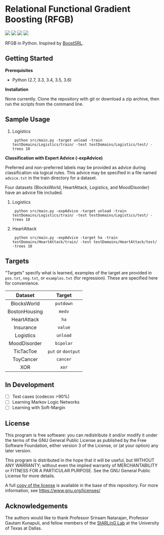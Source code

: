 # Relational Functional Gradient Boosting (RFGB)

[![][license img]][license] [![][release img]][release] [![][build img]][build link] [![][codecov img]][codecov link]

RFGB in Python. Inspired by [BoostSRL](https://github.com/boost-starai/BoostSRL).

## Getting Started

**Prerequisites**

* Python (2.7, 3.3, 3.4, 3.5, 3.6)

**Installation**

None currently. Clone the repository with git or download a zip archive, then run the scripts from the command line.

## Sample Usage

1. Logistics

        python src/main.py -target unload -train testDomains/Logistics/train/ -test testDomains/Logistics/test/ -trees 10

**Classification with Expert Advice (-expAdvice)**

Preferred and non-preferred labels may be provided as advice during classification via logical rules. This advice may be specified in a file named `advice.txt` in the train directory for a dataset.

Four datasets (BlocksWorld, HeartAttack, Logistics, and MoodDisorder) have an advice file included.

1. Logistics

        python src/main.py -expAdvice -target unload -train testDomains/Logistics/train/ -test testDomains/Logistics/test/ -trees 10

2. HeartAttack

        python src/main.py -expAdvice -target ha -train testDomains/HeartAttack/train/ -test testDomains/HeartAttack/test/ -trees 10

## Targets

"Targets" specify what is learned, examples of the target are provided in `pos.txt`, `neg.txt`, or `examples.txt` (for regression). These are specified here for convenience.

| **Dataset** | **Target** |
| :---------: | :--------: |
| BlocksWorld | `putdown` |
| BostonHousing | `medv` |
| HeartAttack | `ha` |
| Insurance | `value` |
| Logistics | `unload` |
| MoodDisorder | `bipolar` |
| TicTacToe | `put` or `dontput` |
| ToyCancer | `cancer` |
| XOR | `xor` |

## In Development

* [ ] Test cases (codecov >90%)
* [ ] Learning Markov Logic Networks
* [ ] Learning with Soft-Margin

## License

This program is free software: you can redistribute it and/or modify it under the terms of the GNU General Public License as published by the Free Software Foundation, either version 3 of the License, or (at your option) any later version.

This program is distributed in the hope that it will be useful, but WITHOUT ANY WARRANTY; without even the implied warranty of MERCHANTABILITY or FITNESS FOR A PARTICULAR PURPOSE. See the GNU General Public License for more details.

A full [copy of the license](https://github.com/starling-lab/RFGB/blob/master/LICENSE) is available in the base of this repository. For more information, see https://www.gnu.org/licenses/

## Acknowledgements

The authors would like to thank Professor Sriraam Natarajan, Professor Gautam Kunapuli, and fellow members of the [StARLinG Lab](https://starling.utdallas.edu) at the University of Texas at Dallas.

[license]:LICENSE
[license img]:https://img.shields.io/github/license/starling-lab/rfgb.py.svg?style=flat-square

[release]: https://github.com/starling-lab/rfgb.py/releases
[release img]:https://img.shields.io/github/tag/starling-lab/rfgb.py.svg?style=flat-square

[build link]:https://travis-ci.org/starling-lab/rfgb.py.svg?branch=master
[build img]:https://img.shields.io/travis/starling-lab/rfgb.py.svg?style=flat-square

[codecov link]:https://codecov.io/gh/starling-lab/rfgb.py?branch=master
[codecov img]:https://img.shields.io/codecov/c/github/starling-lab/rfgb.py/master.svg?style=flat-square
